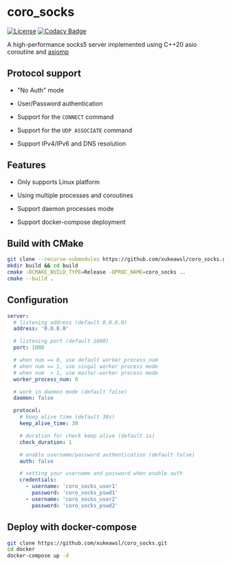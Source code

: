 # coro_socks
[![License](https://img.shields.io/npm/l/mithril.svg)](https://github.com/xukeawsl/coro_socks/blob/master/LICENSE)
[![Codacy Badge](https://app.codacy.com/project/badge/Grade/0578118cbfb246d0ab6b74efc984c754)](https://app.codacy.com/gh/xukeawsl/coro_socks/dashboard?utm_source=gh&utm_medium=referral&utm_content=&utm_campaign=Badge_grade)

A high-performance socks5 server implemented using C++20 asio coroutine and [asiomp](https://github.com/xukeawsl/asiomp)

## Protocol support

* "No Auth" mode

* User/Password authentication

* Support for the `CONNECT` command

* Support for the `UDP ASSOCIATE` command

* Support IPv4/IPv6 and DNS resolution

## Features

* Only supports Linux platform

* Using multiple processes and coroutines

* Support daemon processes mode

* Support docker-compose deployment

## Build with CMake

```bash
git clone --recurse-submodules https://github.com/xukeawsl/coro_socks.git
mkdir build && cd build
cmake -DCMAKE_BUILD_TYPE=Release -DPROC_NAME=coro_socks ..
cmake --build .
```

## Configuration

```yaml
server:
  # listening address (default 0.0.0.0)
  address: '0.0.0.0'

  # listening port (default 1080)
  port: 1080

  # when num == 0, use default worker_process_num
  # when num == 1, use singal worker process mode
  # when num  > 1, use master-worker process mode
  worker_process_num: 0

  # work in daemon mode (default false)
  daemon: false

  protocol:
    # keep alive time (default 30s)
    keep_alive_time: 30

    # duration for check keep alive (default 1s)
    check_duration: 1

    # enable username/password authentication (default false)
    auth: false

    # setting your username and password when enable auth
    credentials:
      - username: 'coro_socks_user1'
        password: 'coro_socks_pswd1'
      - username: 'coro_socks_user2'
        password: 'coro_socks_pswd2'
```

## Deploy with docker-compose

```bash
git clone https://github.com/xukeawsl/coro_socks.git
cd docker
docker-compose up -d
```